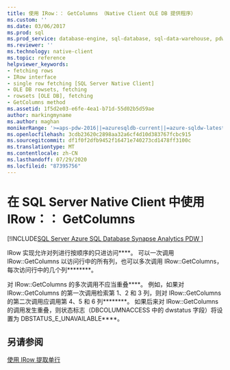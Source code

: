 ```yaml
---
title: 使用 IRow：： GetColumns （Native Client OLE DB 提供程序）
ms.custom: ''
ms.date: 03/06/2017
ms.prod: sql
ms.prod_service: database-engine, sql-database, sql-data-warehouse, pdw
ms.reviewer: ''
ms.technology: native-client
ms.topic: reference
helpviewer_keywords:
- fetching rows
- IRow interface
- single row fetching [SQL Server Native Client]
- OLE DB rowsets, fetching
- rowsets [OLE DB], fetching
- GetColumns method
ms.assetid: 1f5d2e03-e6fe-4ea1-b71d-55d02b5d59ae
author: markingmyname
ms.author: maghan
monikerRange: '>=aps-pdw-2016||=azuresqldb-current||=azure-sqldw-latest||>=sql-server-2016||=sqlallproducts-allversions||>=sql-server-linux-2017||=azuresqldb-mi-current'
ms.openlocfilehash: 3cdb23620c2898aa32a6cf4d10d383767fcbc915
ms.sourcegitcommit: df1f0f2dfb9452f16471e740273cd1478ff3100c
ms.translationtype: MT
ms.contentlocale: zh-CN
ms.lasthandoff: 07/29/2020
ms.locfileid: "87395756"
---
```

# <a name="using-irowgetcolumns-in-sql-server-native-client"></a>在 SQL Server Native Client 中使用 IRow：： GetColumns
[!INCLUDE[SQL Server Azure SQL Database Synapse Analytics PDW ](../../includes/applies-to-version/sql-asdb-asdbmi-asa-pdw.md)]

  IRow 实现允许对列进行按顺序的只进访问****。 可以一次调用 IRow::GetColumns 以访问行中的所有列，也可以多次调用 IRow::GetColumns，每次访问行中的几个列********。  
  
 对 IRow::GetColumns 的多次调用不应当重叠****。 例如，如果对 IRow::GetColumns 的第一次调用检索第 1、2 和 3 列，则对 IRow::GetColumns 的第二次调用应调用第 4、5 和 6 列********。 如果后来对 IRow::GetColumns 的调用发生重叠，则状态标志（DBCOLUMNACCESS 中的 dwstatus 字段）将设置为 DBSTATUS_E_UNAVAILABLE****。  
  
## <a name="see-also"></a>另请参阅  
 [使用 IRow 提取单行](../../relational-databases/native-client-ole-db-rowsets/fetching-a-single-row-with-irow.md)  
  
  
